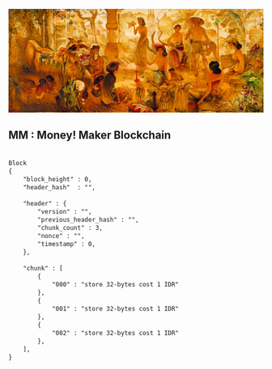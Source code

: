 ![Bali Blockchain](_bali_.jpg)

##   MM : Money! Maker Blockchain



```json:

Block
{
    "block_height" : 0,
    "header_hash"  : "",

    "header" : {
        "version" : "",
        "previous_header_hash" : "",
        "chunk_count" : 3,
        "nonce" : "",
        "timestamp" : 0,
    },

    "chunk" : [
        {
            "000" : "store 32-bytes cost 1 IDR"
        },
        {
            "001" : "store 32-bytes cost 1 IDR"
        },
        {
            "002" : "store 32-bytes cost 1 IDR"
        },
    ],
}

```

